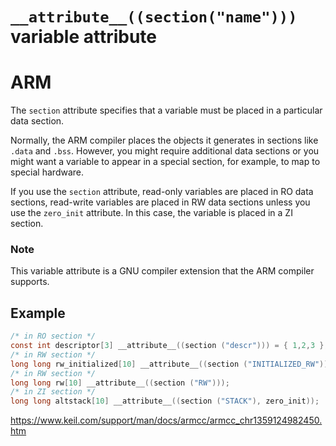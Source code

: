# `__attribute__((section("name")))` variable attribute

# ARM

The `section` attribute specifies that a variable must be placed in a particular data section. 

Normally, the ARM compiler places the objects it generates in sections like     `.data` and `.bss`. However, you might require additional data sections or you might want a variable to appear in a special section, for example, to        map to special hardware.

If you use the `section` attribute, read-only variables are placed in RO data sections, read-write variables are placed in RW data sections unless you use the          `zero_init` attribute. In this case, the variable is placed in a ZI        section. 

### Note

This variable attribute is a GNU compiler extension that the ARM compiler supports.      

## Example

```c
/* in RO section */
const int descriptor[3] __attribute__((section ("descr"))) = { 1,2,3 };
/* in RW section */
long long rw_initialized[10] __attribute__((section ("INITIALIZED_RW"))) = {5};
/* in RW section */
long long rw[10] __attribute__((section ("RW")));
/* in ZI section */
long long altstack[10] __attribute__((section ("STACK"), zero_init));
```

https://www.keil.com/support/man/docs/armcc/armcc_chr1359124982450.htm